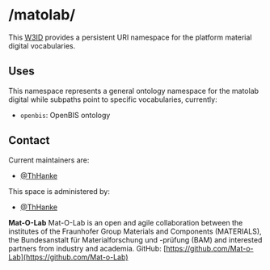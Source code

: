 # /matolab/
This [W3ID](https://w3id.org) provides a persistent URI namespace for the platform material digital vocabularies.

## Uses
This namespace represents a general ontology namespace for the matolab digital while subpaths point to specific vocabularies, currently:
- `openbis`: OpenBIS ontology
  
## Contact
Current maintainers are:
* [@ThHanke](https://github.com/ThHanke)

This space is administered by:  
* [@ThHanke](https://github.com/ThHanke)

**Mat-O-Lab**
Mat-O-Lab is an open and agile collaboration between the institutes of the Fraunhofer Group Materials and Components (MATERIALS), the Bundesanstalt für Materialforschung und -prüfung (BAM) and interested partners from industry and academia.
GitHub: [https://github.com/Mat-o-Lab](https://github.com/Mat-o-Lab)

